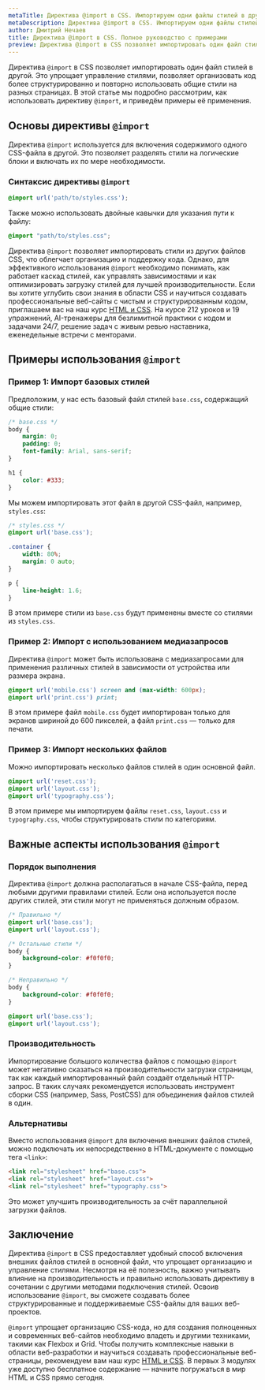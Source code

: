 ```yaml
---
metaTitle: Директива @import в CSS. Импортируем одни файлы стилей в другие
metaDescription: Директива @import в CSS. Импортируем одни файлы стилей в другие
author: Дмитрий Нечаев
title: Директива @import в CSS. Полное руководство с примерами
preview: Директива @import в CSS позволяет импортировать один файл стилей в другой.
---
```


Директива `@import` в CSS позволяет импортировать один файл стилей в другой. Это упрощает управление стилями, позволяет организовать код более структурированно и повторно использовать общие стили на разных страницах. В этой статье мы подробно рассмотрим, как использовать директиву `@import`, и приведём примеры её применения.

## Основы директивы `@import`

Директива `@import` используется для включения содержимого одного CSS-файла в другой. Это позволяет разделять стили на логические блоки и включать их по мере необходимости.

### Синтаксис директивы `@import`

```css
@import url('path/to/styles.css');

```

Также можно использовать двойные кавычки для указания пути к файлу:

```css
@import "path/to/styles.css";

```

Директива `@import` позволяет импортировать стили из других файлов CSS, что облегчает организацию и поддержку кода. Однако, для эффективного использования `@import` необходимо понимать, как работает каскад стилей, как управлять зависимостями и как оптимизировать загрузку стилей для лучшей производительности. Если вы хотите углубить свои знания в области CSS и научиться создавать профессиональные веб-сайты с чистым и структурированным кодом, приглашаем вас на наш курс [HTML и CSS](https://purpleschool.ru/course/html-css?utm_source=knowledgebase&utm_medium=text&utm_campaign=direktiva-import-v-css-polnoe-rukovodstvo-s-primerami). На курсе 212 уроков и 19 упражнений, AI-тренажеры для безлимитной практики с кодом и задачами 24/7, решение задач с живым ревью наставника, еженедельные встречи с менторами.

## Примеры использования `@import`

### Пример 1: Импорт базовых стилей

Предположим, у нас есть базовый файл стилей `base.css`, содержащий общие стили:

```css
/* base.css */
body {
    margin: 0;
    padding: 0;
    font-family: Arial, sans-serif;
}

h1 {
    color: #333;
}

```

Мы можем импортировать этот файл в другой CSS-файл, например, `styles.css`:

```css
/* styles.css */
@import url('base.css');

.container {
    width: 80%;
    margin: 0 auto;
}

p {
    line-height: 1.6;
}

```

В этом примере стили из `base.css` будут применены вместе со стилями из `styles.css`.

### Пример 2: Импорт с использованием медиазапросов

Директива `@import` может быть использована с медиазапросами для применения различных стилей в зависимости от устройства или размера экрана.

```css
@import url('mobile.css') screen and (max-width: 600px);
@import url('print.css') print;

```

В этом примере файл `mobile.css` будет импортирован только для экранов шириной до 600 пикселей, а файл `print.css` — только для печати.

### Пример 3: Импорт нескольких файлов

Можно импортировать несколько файлов стилей в один основной файл.

```css
@import url('reset.css');
@import url('layout.css');
@import url('typography.css');

```

В этом примере мы импортируем файлы `reset.css`, `layout.css` и `typography.css`, чтобы структурировать стили по категориям.

## Важные аспекты использования `@import`

### Порядок выполнения

Директива `@import` должна располагаться в начале CSS-файла, перед любыми другими правилами стилей. Если она используется после других стилей, эти стили могут не применяться должным образом.

```css
/* Правильно */
@import url('base.css');
@import url('layout.css');

/* Остальные стили */
body {
    background-color: #f0f0f0;
}

/* Неправильно */
body {
    background-color: #f0f0f0;
}

@import url('base.css');
@import url('layout.css');

```

### Производительность

Импортирование большого количества файлов с помощью `@import` может негативно сказаться на производительности загрузки страницы, так как каждый импортированный файл создаёт отдельный HTTP-запрос. В таких случаях рекомендуется использовать инструмент сборки CSS (например, Sass, PostCSS) для объединения файлов стилей в один.

### Альтернативы

Вместо использования `@import` для включения внешних файлов стилей, можно подключать их непосредственно в HTML-документе с помощью тега `<link>`:

```html
<link rel="stylesheet" href="base.css">
<link rel="stylesheet" href="layout.css">
<link rel="stylesheet" href="typography.css">

```

Это может улучшить производительность за счёт параллельной загрузки файлов.

## Заключение

Директива `@import` в CSS предоставляет удобный способ включения внешних файлов стилей в основной файл, что упрощает организацию и управление стилями. Несмотря на её полезность, важно учитывать влияние на производительность и правильно использовать директиву в сочетании с другими методами подключения стилей. Освоив использование `@import`, вы сможете создавать более структурированные и поддерживаемые CSS-файлы для ваших веб-проектов.

`@import` упрощает организацию CSS-кода, но для создания полноценных и современных веб-сайтов необходимо владеть и другими техниками, такими как Flexbox и Grid. Чтобы получить комплексные навыки в области веб-разработки и научиться создавать профессиональные веб-страницы, рекомендуем вам наш курс [HTML и CSS](https://purpleschool.ru/course/html-css?utm_source=knowledgebase&utm_medium=text&utm_campaign=direktiva-import-v-css-polnoe-rukovodstvo-s-primerami). В первых 3 модулях уже доступно бесплатное содержание — начните погружаться в мир HTML и CSS прямо сегодня.
